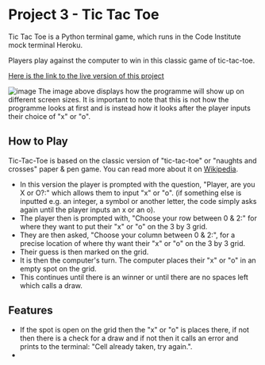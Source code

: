# Project 3 - Tic Tac Toe

Tic Tac Toe is a Python terminal game, which runs in the Code Institute mock terminal Heroku.

Players play against the computer to win in this classic game of tic-tac-toe.

[Here is the link to the live version of this project](https://project-3-tic-tac-toe-3815fa166ad5.herokuapp.com/)

![image](https://github.com/user-attachments/assets/e6b049ba-711f-48f4-acf3-c696db426273)
The image above displays how the programme  will show up on different screen sizes. It is important to note that this is not how the programme looks at first and is instead how it looks after the player inputs their choice of "x" or "o".

## How to Play
Tic-Tac-Toe is based on the classic version of "tic-tac-toe" or "naughts and crosses" paper & pen game. You can read more about it on [Wikipedia](https://en.wikipedia.org/wiki/Tic-tac-toe).

* In this version the player is prompted with the question, "Player, are you X or O?:" which allows them to input "x" or "o". (if something else is inputted e.g. an integer, a symbol or another letter, the code simply asks again until the player inputs an x or an o).
* The player then is prompted with, "Choose your row between 0 & 2:" for where they want to put their "x" or "o" on the 3 by 3 grid.
* They are then asked, "Choose your column between 0 & 2:", for a precise location of where thy want their "x" or "o" on the 3 by 3 grid.
* Their guess is then marked on the grid.
* It is then the computer's turn. The computer places their "x" or "o" in an empty spot on the grid.
* This continues until there is an winner or until there are no spaces left which calls a draw.

## Features

  * If the spot is open on the grid then the "x" or "o" is places there, if not then there is a check for a draw and if not then it calls an error and prints to the terminal: "Cell already taken, try again.".
  * 
